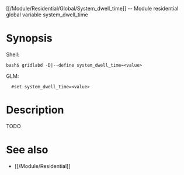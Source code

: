 [[/Module/Residential/Global/System_dwell_time]] -- Module residential global variable system_dwell_time

# Synopsis

Shell:

~~~
bash$ gridlabd -D|--define system_dwell_time=<value>
~~~

GLM:

~~~
  #set system_dwell_time=<value>
~~~

# Description

TODO

# See also

* [[/Module/Residential]]
